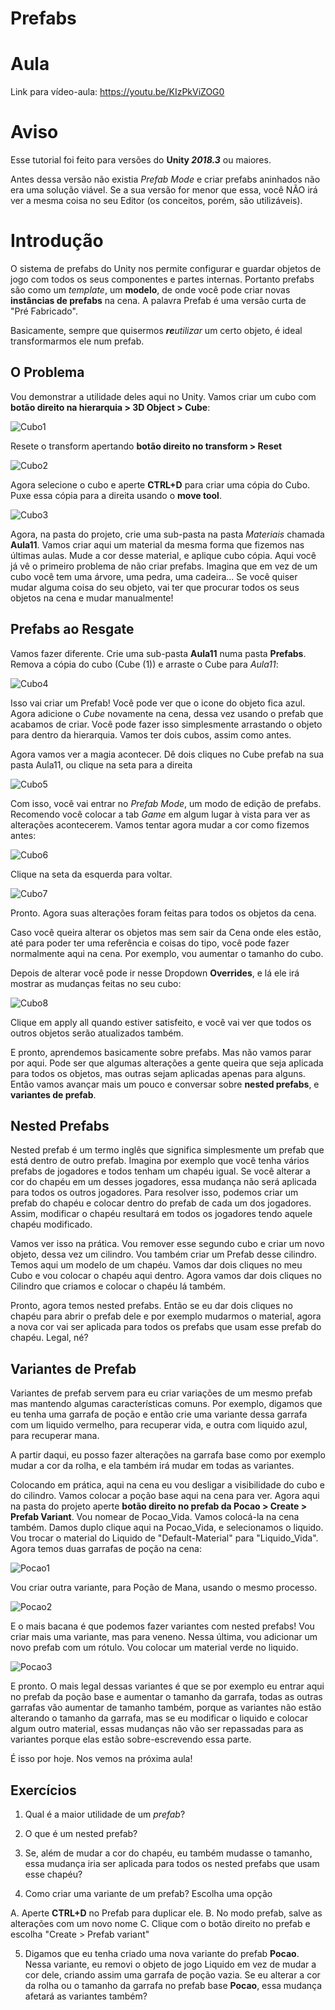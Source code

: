 # Prefabs

# Aula

Link para vídeo-aula: https://youtu.be/KIzPkViZOG0

# Aviso

Esse tutorial foi feito para versões do __Unity *2018.3*__ ou maiores. 

Antes dessa versão não existia _Prefab Mode_ e criar prefabs aninhados não era uma solução viável. Se a sua versão for menor que essa, você NÃO irá ver a mesma coisa no seu Editor (os conceitos, porém, são utilizáveis).

# Introdução

O sistema de prefabs do Unity nos permite configurar e guardar objetos de jogo com todos os seus componentes e partes internas. Portanto prefabs são como um _template_, um __modelo__, de onde você pode criar novas __instâncias de prefabs__ na cena. A palavra Prefab é uma versão curta de "Pré Fabricado".

Basicamente, sempre que quisermos __*re*__*utilizar* um certo objeto, é ideal transformarmos ele num prefab.

## O Problema

Vou demonstrar a utilidade deles aqui no Unity. Vamos criar um cubo com __botão direito na hierarquia > 3D Object > Cube__:

![Cubo1](Cubo1.PNG)

Resete o transform apertando __botão direito no transform > Reset__

![Cubo2](Cubo2.PNG)

Agora selecione o cubo e aperte __CTRL+D__ para criar uma cópia do Cubo. Puxe essa cópia para a direita usando o __move tool__.

![Cubo3](Cubo3.PNG)

Agora, na pasta do projeto, crie uma sub-pasta na pasta _Materiais_ chamada __Aula11__. Vamos criar aqui um material da mesma forma que fizemos nas últimas aulas. Mude a cor desse material, e aplique cubo cópia. Aqui você já vê o primeiro problema de não criar prefabs. Imagina que em vez de um cubo você tem uma árvore, uma pedra, uma cadeira... Se você quiser mudar alguma coisa do seu objeto, vai ter que procurar todos os seus objetos na cena e mudar manualmente!

## Prefabs ao Resgate 

Vamos fazer diferente. Crie uma sub-pasta __Aula11__ numa pasta __Prefabs__. Remova a cópia do cubo (Cube (1)) e arraste o Cube para _Aula11_:

![Cubo4](Cubo4.PNG)

Isso vai criar um Prefab! Você pode ver que o icone do objeto fica azul. Agora adicione o _Cube_ novamente na cena, dessa vez usando o prefab que acabamos de criar. Você pode fazer isso simplesmente arrastando o objeto para dentro da hierarquia. Vamos ter dois cubos, assim como antes.

Agora vamos ver a magia acontecer. Dê dois cliques no Cube prefab na sua pasta Aula11, ou clique na seta para a direita

![Cubo5](Cubo5.PNG)

Com isso, você vai entrar no *Prefab Mode*, um modo de edição de prefabs. Recomendo você colocar a tab _Game_ em algum lugar à vista para ver as alterações acontecerem. Vamos tentar agora mudar a cor como fizemos antes:

![Cubo6](Cubo6.gif)

Clique na seta da esquerda para voltar.

![Cubo7](Cubo7.PNG)

Pronto. Agora suas alterações foram feitas para todos os objetos da cena.

Caso você queira alterar os objetos mas sem sair da Cena onde eles estão, até para poder ter uma referência e coisas do tipo, você pode fazer normalmente aqui na cena. Por exemplo, vou aumentar o tamanho do cubo.

Depois de alterar você pode ir nesse Dropdown __Overrides__, e lá ele irá mostrar as mudanças feitas no seu cubo:

![Cubo8](Cubo8.PNG)

Clique em apply all quando estiver satisfeito, e você vai ver que todos os outros objetos serão atualizados também.

E pronto, aprendemos basicamente sobre prefabs. Mas não vamos parar por aqui. Pode ser que algumas alterações a gente queira que seja aplicada para todos os objetos, mas outras sejam aplicadas apenas para alguns. Então vamos avançar mais um pouco e conversar sobre __nested prefabs__, e __variantes de prefab__.

## Nested Prefabs

Nested prefab é um termo inglês que significa simplesmente um prefab que está dentro de outro prefab. Imagina por exemplo que você tenha vários prefabs de jogadores e todos tenham um chapéu igual. Se você alterar a cor do chapéu em um desses jogadores, essa mudança não será aplicada para todos os outros jogadores. Para resolver isso, podemos criar um prefab do chapéu e colocar dentro do prefab de cada um dos jogadores. Assim, modificar o chapéu resultará em todos os jogadores tendo aquele chapéu modificado.

Vamos ver isso na prática. Vou remover esse segundo cubo e criar um novo objeto, dessa vez um cilindro. Vou também criar um Prefab desse cilindro. Temos aqui um modelo de um chapéu. Vamos dar dois cliques no meu Cubo e vou colocar o chapéu aqui dentro. Agora vamos dar dois cliques no Cilindro que criamos e colocar o chapéu lá também. 

Pronto, agora temos nested prefabs. Então se eu dar dois cliques no chapéu para abrir o prefab dele e por exemplo mudarmos o material, agora a nova cor vai ser aplicada para todos os prefabs que usam esse prefab do chapéu. Legal, né?

## Variantes de Prefab

Variantes de prefab servem para eu criar variações de um mesmo prefab mas mantendo algumas características comuns. Por exemplo, digamos que eu tenha uma garrafa de poção e então crie uma variante dessa garrafa com um liquido vermelho, para recuperar vida, e outra com liquido azul, para recuperar mana.

A partir daqui, eu posso fazer alterações na garrafa base como por exemplo mudar a cor da rolha, e ela também irá mudar em todas as variantes.

Colocando em prática, aqui na cena eu vou desligar a visibilidade do cubo e do cilindro. Vamos colocar a poção base aqui na cena para ver. Agora aqui na pasta do projeto aperte __botão direito no prefab da Pocao > Create > Prefab Variant__. Vou nomear de Pocao_Vida. Vamos colocá-la na cena também. Damos duplo clique aqui na Pocao_Vida, e selecionamos o liquido. Vou trocar o material do Liquido de "Default-Material" para "Liquido_Vida". Agora temos duas garrafas de poção na cena:

![Pocao1](Pocao1.PNG)

Vou criar outra variante, para Poção de Mana, usando o mesmo processo.

![Pocao2](Pocao2.PNG)

E o mais bacana é que podemos fazer variantes com nested prefabs! Vou criar mais uma variante, mas para veneno. Nessa última, vou adicionar um novo prefab com um rótulo. Vou colocar um material verde no liquido.

![Pocao3](Pocao3.PNG)

E pronto. O mais legal dessas variantes é que se por exemplo eu entrar aqui no prefab da poção base e aumentar o tamanho da garrafa, todas as outras garrafas vão aumentar de tamanho também, porque as variantes não estão alterando o tamanho da garrafa, mas se eu modificar o liquido e colocar algum outro material, essas mudanças não vão ser repassadas para as variantes porque elas estão sobre-escrevendo essa parte.

É isso por hoje. Nos vemos na próxima aula!


## Exercícios

1. Qual é a maior utilidade de um *prefab*?

2. O que é um nested prefab?

3. Se, além de mudar a cor do chapéu, eu também mudasse o tamanho, essa mudança iria ser aplicada para todos os nested prefabs que usam esse chapéu?

4. Como criar uma variante de um prefab? Escolha uma opção

A. Aperte **CTRL+D** no Prefab para duplicar ele.
B. No modo prefab, salve as alterações com um novo nome
C. Clique com o botão direito no prefab e escolha "Create > Prefab variant"

5. Digamos que eu tenha criado uma nova variante do prefab **Pocao**. Nessa variante, eu removi o objeto de jogo Liquido em vez de mudar a cor dele, criando assim uma garrafa de poção vazia. Se eu alterar a cor da rolha ou o tamanho da garrafa no prefab base **Pocao**, essa mudança afetará as variantes também?
